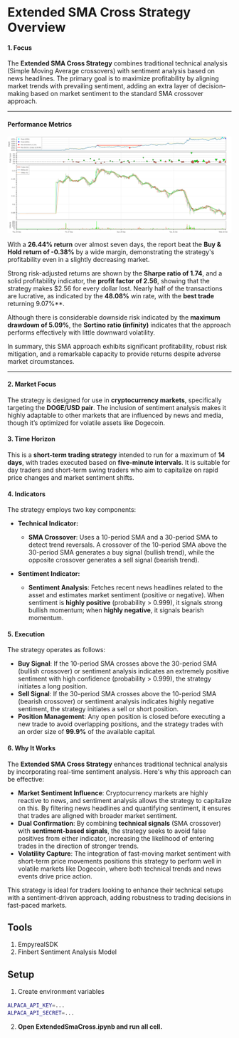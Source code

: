 # Extended SMA Cross Strategy Overview

#### 1. **Focus**
The **Extended SMA Cross Strategy** combines traditional technical analysis (Simple Moving Average crossovers) with sentiment analysis based on news headlines. The primary goal is to maximize profitability by aligning market trends with prevailing sentiment, adding an extra layer of decision-making based on market sentiment to the standard SMA crossover approach.

___

#### Performance Metrics
![alt Extended SMA Cross](assets/bokeh_plot.png "Extended SMA Cross Strategy")

With a **26.44% return** over almost seven days, the report beat the **Buy & Hold return of -0.38%** by a wide margin, demonstrating the strategy's profitability even in a slightly decreasing market.

Strong risk-adjusted returns are shown by the **Sharpe ratio of 1.74**, and a solid profitability indicator, the **profit factor of 2.56**, showing that the strategy makes $2.56 for every dollar lost. Nearly half of the transactions are lucrative, as indicated by the **48.08%** win rate, with the **best trade** returning 9.07%**. 

Although there is considerable downside risk indicated by the **maximum drawdown of 5.09%**, the **Sortino ratio (infinity)** indicates that the approach performs effectively with little downward volatility.

In summary, this SMA approach exhibits significant profitability, robust risk mitigation, and a remarkable capacity to provide returns despite adverse market circumstances.

___

#### 2. **Market Focus**
The strategy is designed for use in **cryptocurrency markets**, specifically targeting the **DOGE/USD pair**. The inclusion of sentiment analysis makes it highly adaptable to other markets that are influenced by news and media, though it’s optimized for volatile assets like Dogecoin.

#### 3. **Time Horizon**
This is a **short-term trading strategy** intended to run for a maximum of **14 days**, with trades executed based on **five-minute intervals**. It is suitable for day traders and short-term swing traders who aim to capitalize on rapid price changes and market sentiment shifts.

#### 4. **Indicators**
The strategy employs two key components:
- **Technical Indicator:**
  - **SMA Crossover**: Uses a 10-period SMA and a 30-period SMA to detect trend reversals. A crossover of the 10-period SMA above the 30-period SMA generates a buy signal (bullish trend), while the opposite crossover generates a sell signal (bearish trend).
  
- **Sentiment Indicator:**
  - **Sentiment Analysis**: Fetches recent news headlines related to the asset and estimates market sentiment (positive or negative). When sentiment is **highly positive** (probability > 0.999), it signals strong bullish momentum; when **highly negative**, it signals bearish momentum.

#### 5. **Execution**
The strategy operates as follows:
- **Buy Signal**: If the 10-period SMA crosses above the 30-period SMA (bullish crossover) or sentiment analysis indicates an extremely positive sentiment with high confidence (probability > 0.999), the strategy initiates a long position.
- **Sell Signal**: If the 30-period SMA crosses above the 10-period SMA (bearish crossover) or sentiment analysis indicates highly negative sentiment, the strategy initiates a sell or short position.
- **Position Management**: Any open position is closed before executing a new trade to avoid overlapping positions, and the strategy trades with an order size of **99.9%** of the available capital.

#### 6. **Why It Works**
The **Extended SMA Cross Strategy** enhances traditional technical analysis by incorporating real-time sentiment analysis. Here's why this approach can be effective:
- **Market Sentiment Influence**: Cryptocurrency markets are highly reactive to news, and sentiment analysis allows the strategy to capitalize on this. By filtering news headlines and quantifying sentiment, it ensures that trades are aligned with broader market sentiment.
- **Dual Confirmation**: By combining **technical signals** (SMA crossover) with **sentiment-based signals**, the strategy seeks to avoid false positives from either indicator, increasing the likelihood of entering trades in the direction of stronger trends.
- **Volatility Capture**: The integration of fast-moving market sentiment with short-term price movements positions this strategy to perform well in volatile markets like Dogecoin, where both technical trends and news events drive price action.

This strategy is ideal for traders looking to enhance their technical setups with a sentiment-driven approach, adding robustness to trading decisions in fast-paced markets.

## Tools
1. EmpyrealSDK
2. Finbert Sentiment Analysis Model

## Setup
1. Create environment variables
```bash
ALPACA_API_KEY=...
ALPACA_API_SECRET=...
```
2. **Open ExtendedSmaCross.ipynb and run all cell.**
